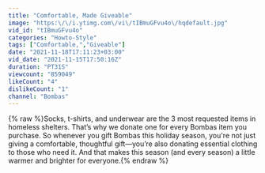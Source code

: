 ```yaml
---
title: "Comfortable, Made Giveable"
image: "https:\/\/i.ytimg.com\/vi\/tIBmuGFvu4o\/hqdefault.jpg"
vid_id: "tIBmuGFvu4o"
categories: "Howto-Style"
tags: ["Comfortable,","Giveable"]
date: "2021-11-18T17:11:23+03:00"
vid_date: "2021-11-15T17:50:16Z"
duration: "PT31S"
viewcount: "859049"
likeCount: "4"
dislikeCount: "1"
channel: "Bombas"
---
```

{% raw %}Socks, t-shirts, and underwear are the 3 most requested items in homeless shelters. That’s why we donate one for every Bombas item you purchase. So whenever you gift Bombas this holiday season, you're not just giving a comfortable, thoughtful gift—you’re also donating essential clothing to those who need it. And that makes this season (and every season) a little warmer and brighter for everyone.{% endraw %}
